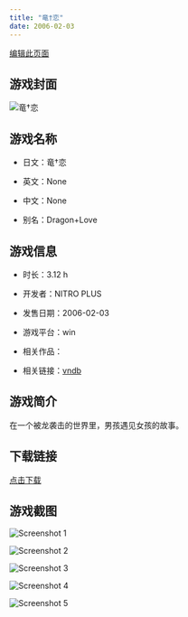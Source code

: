 ```yaml
---
title: "竜†恋"
date: 2006-02-03
---
```

[编辑此页面](https://github.com/ACG-3/ADV3-source/blob/main/source/_posts/%E7%AB%9C%E2%80%A0%E6%81%8B.md)

## 游戏封面

![竜†恋](https%3A//pan.timero.xyz/onedrive/img_lib_001/%E7%AB%9C%E2%80%A0%E6%81%8B_cover.avif)


## 游戏名称

- 日文：竜†恋
- 英文：None
- 中文：None

- 别名：Dragon+Love


## 游戏信息

- 时长：3.12 h
- 开发者：NITRO PLUS
- 发售日期：2006-02-03
- 游戏平台：win
- 相关作品：

- 相关链接：[vndb](https://vndb.org/v436)


## 游戏简介

在一个被龙袭击的世界里，男孩遇见女孩的故事。


## 下载链接

[点击下载](https://pan.timero.xyz/onedrive/adv_lib_001/%E7%AB%9C%E2%80%A0%E6%81%8B)


## 游戏截图


![Screenshot 1](https%3A//pan.timero.xyz/onedrive/img_lib_001/%E7%AB%9C%E2%80%A0%E6%81%8B_Screenshot_1.avif)

![Screenshot 2](https%3A//pan.timero.xyz/onedrive/img_lib_001/%E7%AB%9C%E2%80%A0%E6%81%8B_Screenshot_2.avif)

![Screenshot 3](https%3A//pan.timero.xyz/onedrive/img_lib_001/%E7%AB%9C%E2%80%A0%E6%81%8B_Screenshot_3.avif)

![Screenshot 4](https%3A//pan.timero.xyz/onedrive/img_lib_001/%E7%AB%9C%E2%80%A0%E6%81%8B_Screenshot_4.avif)

![Screenshot 5](https%3A//pan.timero.xyz/onedrive/img_lib_001/%E7%AB%9C%E2%80%A0%E6%81%8B_Screenshot_5.avif)

